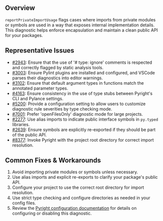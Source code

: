 ## Overview

`reportPrivateImportUsage` flags cases where imports from private modules or symbols are used in a way that exposes internal implementation details. This diagnostic helps enforce encapsulation and maintain a clean public API for your packages.

## Representative Issues

-   [#2943](https://github.com/microsoft/pylance-release/issues/2943): Ensure that the use of '# type: ignore' comments is respected and correctly flagged by static analysis tools.
-   [#3003](https://github.com/microsoft/pylance-release/issues/3003): Ensure Pylint plugins are installed and configured, and VSCode parses their diagnostics into editor warnings.
-   [#3102](https://github.com/microsoft/pylance-release/issues/3102): Ensure that default argument types in functions match the annotated parameter types.
-   [#4163](https://github.com/microsoft/pylance-release/issues/4163): Ensure consistency in the use of type stubs between Pyright's CLI and Pylance settings.
-   [#5200](https://github.com/microsoft/pylance-release/issues/5200): Provide a configuration setting to allow users to customize diagnostic rule severities by type checking mode.
-   [#7001](https://github.com/microsoft/pylance-release/issues/7001): Prefer 'openFilesOnly' diagnostic mode for large projects.
-   [#2277](https://github.com/microsoft/pyright/issues/2277): Use alias imports to indicate public interface symbols in `py.typed` libraries.
-   [#2639](https://github.com/microsoft/pyright/issues/2639): Ensure symbols are explicitly re-exported if they should be part of the public API.
-   [#8377](https://github.com/microsoft/pyright/issues/8377): Invoke Pyright with the project root directory for correct import resolution.

## Common Fixes & Workarounds

1. Avoid importing private modules or symbols unless necessary.
2. Use alias imports and explicit re-exports to clarify your package's public API.
3. Configure your project to use the correct root directory for import resolution.
4. Use strict type checking and configure directories as needed in your config files.
5. Review the [Pyright configuration documentation](https://github.com/microsoft/pyright/blob/main/docs/configuration.md#reportPrivateImportUsage) for details on configuring or disabling this diagnostic.
